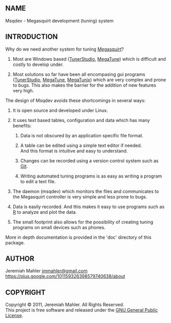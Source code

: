 
NAME
----

Msqdev - Megasquirt development (tuning) system

INTRODUCTION
------------

Why do we need another system for tuning [Megasquirt][megasquirt]?

1. Most are Windows based ([TunerStudio][tunerstudio], [MegaTune][megatune])
   which is difficult and costly to develop under.

2. Most solutions so far have been all encompasing gui programs
   ([TunerStudio][tunerstudio], [MegaTune][megatune], [MegaTunix][megatunix])
   which are very complex and prone to bugs.
   This also makes the barrier for the addition of new features very high.

The design of Msqdev avoids these shortcomings in several ways:

1. It is open source and developed under Linux.

2. It uses text based tables, configuration and data which has many benefits:

   1. Data is not obscured by an application specific file format.

   2. A table can be edited using a simple text editor if needed.<br>
      And this format is intuitive and easy to understand.

   3. Changes can be recorded using a version control system such as [Git][git].

   4. Writing automated tuning programs is as easy as
      writing a program to edit a text file.

3. The daemon (msqdev) which monitors the files and communicates
   to the Megasquirt controller is very simple and
   less prone to bugs.

4. Data is easily recorded. And this makes it easy to
   use programs such as [R][R] to analyze and plot the data.

5. The small footprint also allows for the possibility of creating tuning
   programs on small devices such as phones.

More in depth documentation is provided in the 'doc' directory
of this package.

AUTHOR
------

Jeremiah Mahler <jmmahler@gmail.com><br>
<https://plus.google.com/101159326398579740638/about>

COPYRIGHT
---------

Copyright &copy; 2011, Jeremiah Mahler.  All Rights Reserved.<br>
This project is free software and released under
the [GNU General Public License][gpl].

 [gpl]: http://www.gnu.org/licenses/gpl.html

 [megasquirt]: http://www.megasquirt.info
 [tunerstudio]: http://www.efianalytics.com/TunerStudio/
 [megatunix]: http://megatunix.sourceforge.net
 [msextra]: http://www.msextra.com
 [megatune]: http://www.megasquirt.info/megatune.htm
 [R]: http://www.r-project.org
 [git]: http://www.git-scm.com

